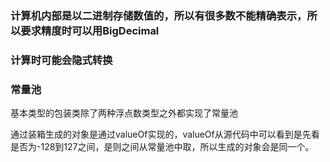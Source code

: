 ### 计算机内部是以二进制存储数值的，所以有很多数不能精确表示，所以要求精度时可以用BigDecimal

### 计算时可能会隐式转换

### 常量池

基本类型的包装类除了两种浮点数类型之外都实现了常量池

通过装箱生成的对象是通过valueOf实现的，valueOf从源代码中可以看到是先看是否为-128到127之间，是则之间从常量池中取，所以生成的对象会是同一个。
